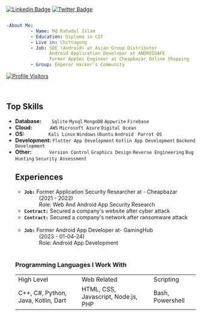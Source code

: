 [![Linkedin Badge](https://img.shields.io/badge/-rahadinfosec-blue?style=social&logo=Linkedin&logoColor=blue&link=https://www.linkedin.com/in/rahadinfosec/)](https://www.linkedin.com/in/rahadinfosec/) [![Twitter Badge](http://img.shields.io/badge/-rahadinfosec-1ca0f1?style=social&logo=twitter&logoColor=blue&link=https://twitter.com/rahadinfosec)](https://twitter.com/rahadinfosec) 

```yaml

-About Me:
         - Name: Md Rahadul Islam
         - Education: Diploma in CST
         - Live in: Chittagong
         - Job: SDE (Android) at Asian Group Distributor
                Android Application Developer at ANDROIDAFE
                Former AppSec Engineer at Cheapbazar Online Shopping
         - Group: Emperor Hacker's Community

```


[![Profile Visitors](https://visitcount.itsvg.in/api?id=0xRahad&label=Profile%20Views&color=0&icon=5&pretty=true)](https://visitcount.itsvg.in)



<br>
<h2>Top Skills</h2>
<ul>
           <li><b>Database: &nbsp;&nbsp;&nbsp;&nbsp;&nbsp;&nbsp;</b> <code>Sqlite</code> <code>Mysql</code> <code>MongoDB</code> <code>Appwrite</code> <code>Firebase</code></li>
  <li><b>Cloud: &nbsp;&nbsp;&nbsp;&nbsp;&nbsp;&nbsp;&nbsp;&nbsp;&nbsp;&nbsp;&nbsp;&nbsp;</b> <code>AWS</code> <code>Microsoft Azure</code> <code>Digital Ocean</code></li>
  <li><b>OS: &nbsp;&nbsp;&nbsp;&nbsp;&nbsp;&nbsp;&nbsp;&nbsp;&nbsp;&nbsp;&nbsp;&nbsp;&nbsp;&nbsp;&nbsp;&nbsp;&nbsp;</b> <code>Kali Linux</code> <code>Windows</code> <code>Ubuntu</code> <code>Android</code> <code> Parrot OS </code> </li>
  <li><b>Development: </b> <code>Flutter App Development</code> <code>Kotlin App Development</code> <code>Backend Development</code></li>
  <li><b>Other: &nbsp;&nbsp;&nbsp;&nbsp;&nbsp;&nbsp;&nbsp;&nbsp;&nbsp;&nbsp;&nbsp;&nbsp;</b> <code>Version Control</code> <code>Graphics Design</code> <code>Reverse Engineering</code> <code>Bug Hunting</code> <code>Security Assessment</code>
<br>

<h2><b>Experiences</b></h2>
<ul>
  <li><code><b>Job:</b></code>&nbsp;Former Application Security Researcher at - Cheapbazar</li>
  &nbsp;&nbsp;&nbsp;&nbsp;&nbsp;&nbsp;&nbsp;&nbsp;&nbsp;&nbsp;(2021 - 2022)<br>
  &nbsp;&nbsp;&nbsp;&nbsp;&nbsp;&nbsp;&nbsp;&nbsp;&nbsp;&nbsp;Role: Web And Android App Security Research
  <li><code><b>Contract:</b></code>&nbsp;Secured a company's website after cyber attack</li>
  <li><code><b>Contract:</b></code>&nbsp;Secured a company's network after ransomware attack</li>
</ul><br>
<ul>
  <li><code><b>Job:</b></code>&nbsp;Former Android App Developer at- GamingHub</li>
  &nbsp;&nbsp;&nbsp;&nbsp;&nbsp;&nbsp;&nbsp;&nbsp;&nbsp;&nbsp;(2023 - 01-04-24)<br>
  &nbsp;&nbsp;&nbsp;&nbsp;&nbsp;&nbsp;&nbsp;&nbsp;&nbsp;&nbsp;Role: Android App Development
</ul><br>


<h3><b>Programming Languages I Work With</b></h3>
<table style="width:100%">
  <tr>
    <td>High Level</td>
    <td>Web Related</td>
    <td>Scripting</td>
  </tr>
  <tr>
    <td>C++, C#, Python, Java, Kotlin, Dart</td>
    <td>HTML, CSS, Javascript, Node.js, PHP</td>
    <td>Bash, Powershell</td>
  </tr>
</table>

